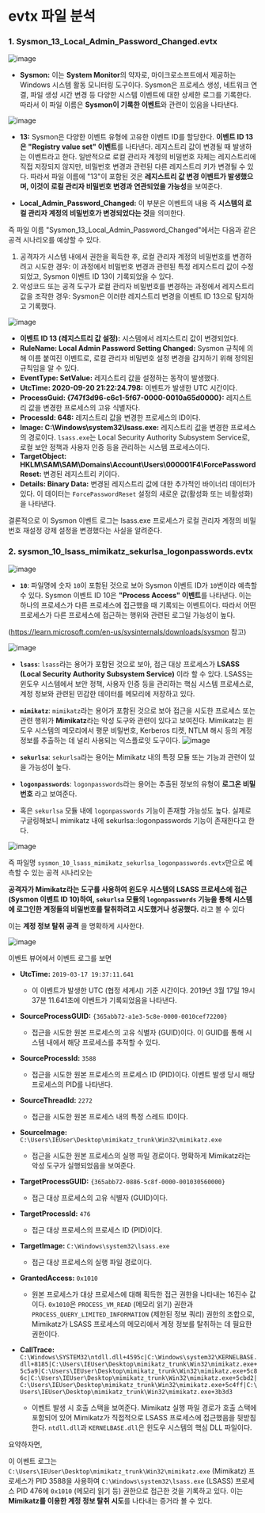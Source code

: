 evtx 파일 분석
================

### 1. Sysmon_13_Local_Admin_Password_Changed.evtx


![image](https://github.com/user-attachments/assets/d6d12d87-4d76-4f99-8aa9-3181e0924854)

* **Sysmon:** 이는 **System Monitor**의 약자로, 마이크로소프트에서 제공하는 Windows 시스템 활동 모니터링 도구이다.
  Sysmon은 프로세스 생성, 네트워크 연결, 파일 생성 시간 변경 등 다양한 시스템 이벤트에 대한 상세한 로그를 기록한다.
  따라서 이 파일 이름은 **Sysmon이 기록한 이벤트**와 관련이 있음을 나타낸다.


![image](https://github.com/user-attachments/assets/7fdc7c0e-bb61-43cf-b237-518b69fefb94)

* **13:** Sysmon은 다양한 이벤트 유형에 고유한 이벤트 ID를 할당한다.
  **이벤트 ID 13은 "Registry value set" 이벤트**를 나타낸다. 레지스트리 값이 변경될 때 발생하는 이벤트라고 한다.
  일반적으로 로컬 관리자 계정의 비밀번호 자체는 레지스트리에 직접 저장되지 않지만, 비밀번호 변경과 관련된 다른 레지스트리 키가 변경될 수 있다.
  따라서 파일 이름에 "13"이 포함된 것은 **레지스트리 값 변경 이벤트가 발생했으며, 이것이 로컬 관리자 비밀번호 변경과 연관되었을 가능성**을 보여준다.

* **Local\_Admin\_Password\_Changed:** 이 부분은 이벤트의 내용 즉 **시스템의 로컬 관리자 계정의 비밀번호가 변경되었다는 것**을 의미한다.


즉 파일 이름 "Sysmon\_13\_Local\_Admin\_Password\_Changed"에서는 다음과 같은 공격 시나리오를 예상할 수 있다.

1.   공격자가 시스템 내에서 권한을 획득한 후, 로컬 관리자 계정의 비밀번호를 변경하려고 시도한 경우: 이 과정에서 비밀번호 변경과 관련된 특정 레지스트리 값이 수정되었고,
  Sysmon 이벤트 ID 13이 기록되었을 수 있다.
2.   악성코드 또는 공격 도구가 로컬 관리자 비밀번호를 변경하는 과정에서 레지스트리 값을 조작한 경우: Sysmon은 이러한 레지스트리 변경을 이벤트 ID 13으로 탐지하고 기록했다.


![image](https://github.com/user-attachments/assets/a0c18d6b-c2d7-4d35-acfd-db91b179af03)

* **이벤트 ID 13 (레지스트리 값 설정):** 시스템에서 레지스트리 값이 변경되었다.
* **RuleName: Local Admin Password Setting Changed:** Sysmon 규칙에 의해 이름 붙여진 이벤트로, 로컬 관리자 비밀번호 설정 변경을 감지하기 위해 정의된 규칙임을 알 수 있다.
* **EventType: SetValue:** 레지스트리 값을 설정하는 동작이 발생했다.
* **UtcTime: 2020-09-20 21:22:24.798:** 이벤트가 발생한 UTC 시간이다.
* **ProcessGuid: {747f3d96-c6c1-5f67-0000-0010a65d0000}:** 레지스트리 값을 변경한 프로세스의 고유 식별자다.
* **ProcessId: 648:** 레지스트리 값을 변경한 프로세스의 ID이다.
* **Image: C:\Windows\system32\lsass.exe:** 레지스트리 값을 변경한 프로세스의 경로이다.
`lsass.exe`는 Local Security Authority Subsystem Service로, 로컬 보안 정책과 사용자 인증 등을 관리하는 시스템 프로세스이다.
* **TargetObject: HKLM\SAM\SAM\Domains\Account\Users\000001F4\ForcePasswordReset:** 변경된 레지스트리 키이다.
* **Details: Binary Data:** 변경된 레지스트리 값에 대한 추가적인 바이너리 데이터가 있다.
  이 데이터는 `ForcePasswordReset` 설정의 새로운 값(활성화 또는 비활성화)을 나타낸다.

결론적으로 이 Sysmon 이벤트 로그는 lsass.exe 프로세스가 로컬 관리자 계정의 비밀번호 재설정 강제 설정을 변경했다는 사실을 알려준다. 




### 2. sysmon_10_lsass_mimikatz_sekurlsa_logonpasswords.evtx 

![image](https://github.com/user-attachments/assets/7f6468e1-3595-4779-b065-5b85633e4232)

* **`10`**: 파일명에 숫자 `10`이 포함된 것으로 보아 Sysmon 이벤트 ID가 `10`번이라 예측할 수 있다.
  Sysmon 이벤트 ID 10은 **"Process Access" 이벤트**를 나타낸다.
 이는 하나의 프로세스가 다른 프로세스에 접근했을 때 기록되는 이벤트이다.
따라서 어떤 프로세스가 다른 프로세스에 접근하는 행위와 관련된 로그일 가능성이 높다.

(https://learn.microsoft.com/en-us/sysinternals/downloads/sysmon 참고) 

![image](https://github.com/user-attachments/assets/a14b42f9-7361-4861-8d4b-40180160cf8e)

* **`lsass`**: `lsass`라는 용어가 포함된 것으로 보아, 접근 대상 프로세스가 **LSASS (Local Security Authority Subsystem Service)** 이라 할 수 있다.
 LSASS는 윈도우 시스템에서 보안 정책, 사용자 인증 등을 관리하는 핵심 시스템 프로세스로, 계정 정보와 관련된 민감한 데이터를 메모리에 저장하고 있다.

* **`mimikatz`**: `mimikatz`라는 용어가 포함된 것으로 보아 접근을 시도한 프로세스 또는 관련 행위가
  **Mimikatz**라는 악성 도구와 관련이 있다고 보여진다.
   Mimikatz는 윈도우 시스템의 메모리에서 평문 비밀번호, Kerberos 티켓, NTLM 해시 등의 계정 정보를 추출하는 데 널리 사용되는 익스플로잇 도구이다.
  ![image](https://github.com/user-attachments/assets/02bdb94f-a55c-4af9-aeb4-54036b7e2798)


* **`sekurlsa`**: `sekurlsa`라는 용어는 Mimikatz 내의 특정 모듈 또는 기능과 관련이 있을 가능성이 높다.

* **`logonpasswords`**: `logonpasswords`라는 용어는 추출된 정보의 유형이 **로그온 비밀번호** 라고 보여준다.
* 혹은 `sekurlsa` 모듈 내에 `logonpasswords` 기능이 존재할 가능성도 높다. 실제로 구글링해보니 mimikatz 내에 sekurlsa::logonpasswords 기능이 존재한다고 한다.

![image](https://github.com/user-attachments/assets/a8a87737-4af6-4119-9736-d0df3b0e40a3)



즉 파일명 `sysmon_10_lsass_mimikatz_sekurlsa_logonpasswords.evtx`만으로 예측할 수 있는 공격 시나리오는 

**공격자가 Mimikatz라는 도구를 사용하여 윈도우 시스템의 LSASS 프로세스에 접근 (Sysmon 이벤트 ID 10)하여, `sekurlsa` 모듈의 `logonpasswords` 기능을 통해 
시스템에 로그인한 계정들의 비밀번호를 탈취하려고 시도했거나 성공했다.** 라고 볼 수 있다

이는 **계정 정보 탈취 공격** 을 명확하게 시사한다.


![image](https://github.com/user-attachments/assets/d43899ff-0cbe-4821-9693-1db7b9abf3f8)

이벤트 뷰어에서 이벤트 로그를 보면


* **UtcTime:** `2019-03-17 19:37:11.641`
    * 이 이벤트가 발생한 UTC (협정 세계시) 기준 시간이다. 2019년 3월 17일 19시 37분 11.641초에 이벤트가 기록되었음을 나타낸다.

* **SourceProcessGUID:** `{365abb72-a1e3-5c8e-0000-0010cef72200}`
    * 접근을 시도한 원본 프로세스의 고유 식별자 (GUID)이다. 이 GUID를 통해 시스템 내에서 해당 프로세스를 추적할 수 있다.

* **SourceProcessId:** `3588`
    * 접근을 시도한 원본 프로세스의 프로세스 ID (PID)이다. 이벤트 발생 당시 해당 프로세스의 PID를 나타낸다. 

* **SourceThreadId:** `2272`
    * 접근을 시도한 원본 프로세스 내의 특정 스레드 ID이다. 

* **SourceImage:** `C:\Users\IEUser\Desktop\mimikatz_trunk\Win32\mimikatz.exe`
    * 접근을 시도한 원본 프로세스의 실행 파일 경로이다. 명확하게 Mimikatz라는 악성 도구가 실행되었음을 보여준다.

* **TargetProcessGUID:** `{365abb72-0886-5c8f-0000-001030560000}`
    * 접근 대상 프로세스의 고유 식별자 (GUID)이다.

* **TargetProcessId:** `476`
    * 접근 대상 프로세스의 프로세스 ID (PID)이다.

* **TargetImage:** `C:\Windows\system32\lsass.exe`
    * 접근 대상 프로세스의 실행 파일 경로이다. 

* **GrantedAccess:** `0x1010`
    * 원본 프로세스가 대상 프로세스에 대해 획득한 접근 권한을 나타내는 16진수 값이다. `0x1010`은 `PROCESS_VM_READ` (메모리 읽기) 권한과 `PROCESS_QUERY_LIMITED_INFORMATION` (제한된 정보 쿼리) 권한의 조합으로, Mimikatz가 LSASS 프로세스의 메모리에서 계정 정보를 탈취하는 데 필요한 권한이다.

* **CallTrace:** `C:\Windows\SYSTEM32\ntdll.dll+4595c|C:\Windows\system32\KERNELBASE.dll+8185|C:\Users\IEUser\Desktop\mimikatz_trunk\Win32\mimikatz.exe+5c5a9|C:\Users\IEUser\Desktop\mimikatz_trunk\Win32\mimikatz.exe+5c86c|C:\Users\IEUser\Desktop\mimikatz_trunk\Win32\mimikatz.exe+5cbd2|C:\Users\IEUser\Desktop\mimikatz_trunk\Win32\mimikatz.exe+5c4ff|C:\Users\IEUser\Desktop\mimikatz_trunk\Win32\mimikatz.exe+3b3d3`
    * 이벤트 발생 시 호출 스택을 보여준다. Mimikatz 실행 파일 경로가 호출 스택에 포함되어 있어 Mimikatz가 직접적으로 LSASS 프로세스에 접근했음을 뒷받침한다. `ntdll.dll`과 `KERNELBASE.dll`은 윈도우 시스템의 핵심 DLL 파일이다.

요약하자면,

이 이벤트 로그는 `C:\Users\IEUser\Desktop\mimikatz_trunk\Win32\mimikatz.exe` (Mimikatz) 프로세스가 PID 3588을 사용하여 `C:\Windows\system32\lsass.exe` (LSASS) 프로세스 PID 476에 `0x1010` (메모리 읽기 등) 권한으로 접근한 것을 기록하고 있다. 이는 **Mimikatz를 이용한 계정 정보 탈취 시도**를 나타내는 증거라 볼 수 있다.
